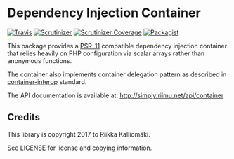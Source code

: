 # Dependency Injection Container #

[![Travis](https://img.shields.io/travis/simply-framework/container.svg?style=flat-square)](https://travis-ci.org/simply-framework/container)
[![Scrutinizer](https://img.shields.io/scrutinizer/g/simply-framework/container.svg?style=flat-square)](https://scrutinizer-ci.com/g/simply-framework/container/)
[![Scrutinizer Coverage](https://img.shields.io/scrutinizer/coverage/g/simply-framework/container.svg?style=flat-square)](https://scrutinizer-ci.com/g/simply-framework/container/)
[![Packagist](https://img.shields.io/packagist/v/simply-framework/container.svg?style=flat-square)](https://packagist.org/packages/simply/container)

This package provides a [PSR-11](https://github.com/php-fig/fig-standards/blob/master/accepted/PSR-11-container.md)
compatible dependency injection container that relies heavily on PHP 
configuration via scalar arrays rather than anonymous functions.

The container also implements container delegation pattern as described in
[container-interop](https://github.com/container-interop/container-interop/blob/master/docs/Delegate-lookup.md)
standard.

The API documentation is available at: http://simply.riimu.net/api/container

## Credits ##

This library is copyright 2017 to Riikka Kalliomäki.

See LICENSE for license and copying information.

